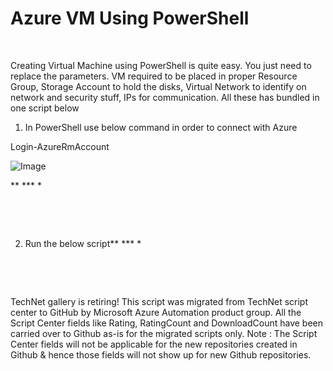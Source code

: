 ﻿Azure VM Using PowerShell
=========================

            

 

Creating Virtual Machine using PowerShell is quite easy. You just need to replace the parameters. VM required to be placed in proper Resource Group, Storage Account to hold the disks, Virtual Network to identify on network and security stuff, IPs for communication.
 All these has bundled in one script below

1. In PowerShell use below command in order to connect with Azure

Login-AzureRmAccount

![Image](https://github.com/azureautomation/azure-vm-using-powershell/raw/master/LoginWindow.JPG)

** *** *


 


 


2. Run the below script** *** *


 

 

        
    
TechNet gallery is retiring! This script was migrated from TechNet script center to GitHub by Microsoft Azure Automation product group. All the Script Center fields like Rating, RatingCount and DownloadCount have been carried over to Github as-is for the migrated scripts only. Note : The Script Center fields will not be applicable for the new repositories created in Github & hence those fields will not show up for new Github repositories.
